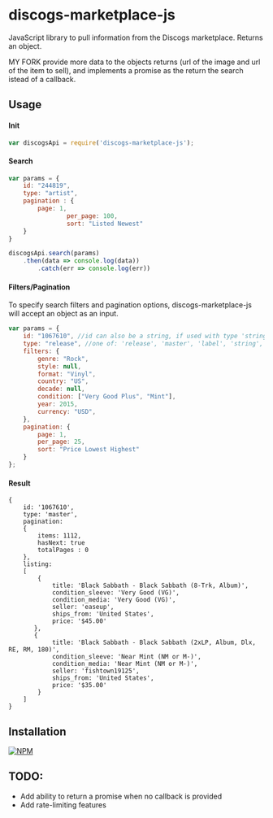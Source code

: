 # discogs-marketplace-js

JavaScript library to pull information from the Discogs marketplace.  Returns an object.

MY FORK provide more data to the objects returns (url of the image and url of the item to sell), and implements a promise as the return the search istead of a callback.

## Usage

#### Init

````javascript
var discogsApi = require('discogs-marketplace-js');
````

#### Search
````javascript
var params = {
	id: "244819",
	type: "artist",
	pagination : {
		page: 1,
            	per_page: 100,
            	sort: "Listed Newest"
	}
}

discogsApi.search(params)
	.then(data => console.log(data))
        .catch(err => console.log(err))
````


#### Filters/Pagination
To specify search filters and pagination options, discogs-marketplace-js will accept an object as an input.

````javascript
var params = {
	id: "1067610", //id can also be a string, if used with type 'string'
	type: "release", //one of: 'release', 'master', 'label', 'string', OR 'artist' (with artist ID)
	filters: {
		genre: "Rock",
		style: null,
		format: "Vinyl",
		country: "US",
		decade: null,
		condition: ["Very Good Plus", "Mint"],
		year: 2015,
		currency: "USD",
	},
	pagination: {
		page: 1,
		per_page: 25,
		sort: "Price Lowest Highest"
	}
};
````

#### Result

````
{
	id: '1067610',
	type: 'master',
	pagination: 
	{ 
		items: 1112, 
		hasNext: true
		totalPages : 0 
	},
  	listing: 
   	[ 
   		{	
   			title: 'Black Sabbath - Black Sabbath (8-Trk, Album)',
       		condition_sleeve: 'Very Good (VG)',
	       	condition_media: 'Very Good (VG)',
	       	seller: 'easeup',
	       	ships_from: 'United States',
	       	price: '$45.00' 
	   },
	   { 
	   		title: 'Black Sabbath - Black Sabbath (2xLP, Album, Dlx, RE, RM, 180)',
		    condition_sleeve: 'Near Mint (NM or M-)',
		    condition_media: 'Near Mint (NM or M-)',
		    seller: 'fishtown19125',
		    ships_from: 'United States',
		    price: '$35.00' 
		}
	]
}
````


## Installation
[![NPM](https://nodei.co/npm/discogs-marketplace-js.png)](https://nodei.co/npm/discogs-marketplace-js/)

## TODO:
* Add ability to return a promise when no callback is provided
* Add rate-limiting features
